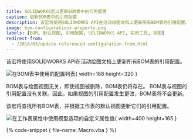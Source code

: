 ```yaml
---
title: SOLIDWORKS宏以更新BOM表中的引用配置
caption: 更新BOM表中的引用配置
description: 该宏将使用SOLIDWORKS API在活动绘图文档上更新所有BOM表的引用配置。
image: bom-configurations-property.png
labels: [BOM, 默认视图, 引用配置, SOLIDWORKS API, 实用工具, 视图]
redirect-from:
  - /2018/03/update-referenced-configuration-from.html
---
```

该宏将使用SOLIDWORKS API在活动绘图文档上更新所有BOM表的引用配置。

![在BOM表中使用的配置列表](bom-configurations-property.png){ width=168 height=320 }

BOM表与绘图视图无关，即使视图被删除，BOM表仍将存在。
BOM表与视图的引用配置没有关联。因此，如果视图的引用配置发生更改，BOM表将不会更新。

该宏将查找所有BOM表，并根据工作表的默认视图更新它们的引用配置。

![在工作表属性中使用模型选项的自定义属性值](use-custom-prps-from-view-sheet-property.png){ width=400 height=165 }

{% code-snippet { file-name: Macro.vba } %}